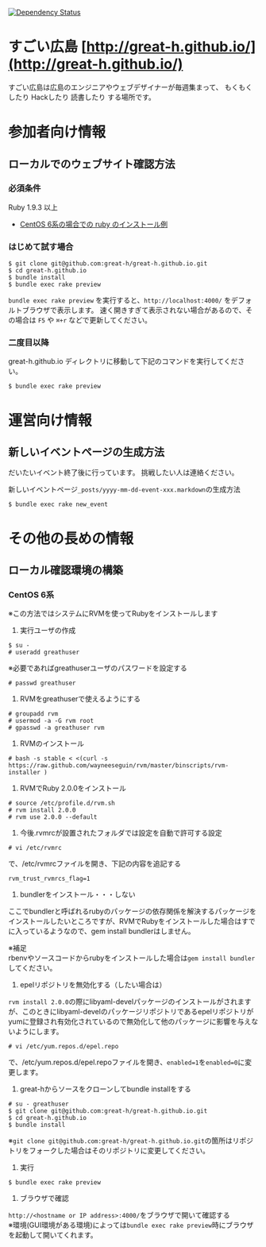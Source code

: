 [![Dependency Status](https://gemnasium.com/great-h/great-h.github.io.png)](https://gemnasium.com/great-h/great-h.github.io)

# すごい広島 [http://great-h.github.io/](http://great-h.github.io/)

すごい広島は広島のエンジニアやウェブデザイナーが毎週集まって、 もくもくしたり Hackしたり 読書したり する場所です。


# 参加者向け情報

## ローカルでのウェブサイト確認方法

### 必須条件

Ruby 1.9.3 以上

* [CentOS 6系の場合での ruby のインストール例](#centos-6-install)

### はじめて試す場合

```
$ git clone git@github.com:great-h/great-h.github.io.git
$ cd great-h.github.io
$ bundle install
$ bundle exec rake preview
```

`bundle exec rake preview` を実行すると、`http://localhost:4000/` をデフォルトブラウザで表示します。
速く開きすぎて表示されない場合があるので、その場合は `F5` や `⌘+r` などで更新してください。

### 二度目以降

great-h.github.io ディレクトリに移動して下記のコマンドを実行してください。

```
$ bundle exec rake preview
```


# 運営向け情報

## 新しいイベントページの生成方法

だいたいイベント終了後に行っています。
挑戦したい人は連絡ください。

新しいイベントページ`_posts/yyyy-mm-dd-event-xxx.markdown`の生成方法

```
$ bundle exec rake new_event
```


# その他の長めの情報

## ローカル確認環境の構築

<h3 id="centos-6-install">CentOS 6系</h3>

※この方法ではシステムにRVMを使ってRubyをインストールします

1. 実行ユーザの作成

  ```
  $ su -
  # useradd greathuser
  ```
  ※必要であればgreathuserユーザのパスワードを設定する
  ```
  # passwd greathuser
  ```

1. RVMをgreathuserで使えるようにする

  ```
  # groupadd rvm
  # usermod -a -G rvm root
  # gpasswd -a greathuser rvm
  ```

1. RVMのインストール

  ```
  # bash -s stable < <(curl -s https://raw.github.com/wayneeseguin/rvm/master/binscripts/rvm-installer )
  ```

1. RVMでRuby 2.0.0をインストール

  ```
  # source /etc/profile.d/rvm.sh
  # rvm install 2.0.0
  # rvm use 2.0.0 --default
  ```

1. 今後.rvmrcが設置されたフォルダでは設定を自動で許可する設定

  ```
  # vi /etc/rvmrc
  ```
  で、/etc/rvmrcファイルを開き、下記の内容を追記する
  ```
  rvm_trust_rvmrcs_flag=1
  ```

1. bundlerをインストール・・・しない

  ここでbundlerと呼ばれるrubyのパッケージの依存関係を解決するパッケージをインストールしたいところですが、RVMでRubyをインストールした場合はすでに入っているようなので、gem install bundlerはしません。

  ※補足<br>
  rbenvやソースコードからrubyをインストールした場合は`gem install bundler`してください。

1. epelリポジトリを無効化する（したい場合は）

  `rvm install 2.0.0`の際にlibyaml-develパッケージのインストールがされますが、このときにlibyaml-develのパッケージリポジトリであるepelリポジトリがyumに登録され有効化されているので無効化して他のパッケージに影響を与えないようにします。
  ```
  # vi /etc/yum.repos.d/epel.repo
  ```
  で、/etc/yum.repos.d/epel.repoファイルを開き、`enabled=1`を`enabled=0`に変更します。

1. great-hからソースをクローンしてbundle installをする

  ```
  # su - greathuser
  $ git clone git@github.com:great-h/great-h.github.io.git
  $ cd great-h.github.io
  $ bundle install
  ```
  ※`git clone git@github.com:great-h/great-h.github.io.git`の箇所はリポジトリをフォークした場合はそのリポジトリに変更してください。

1. 実行

  ```
  $ bundle exec rake preview
  ```

1. ブラウザで確認

  `http://<hostname or IP address>:4000/`をブラウザで開いて確認する<br>
  ※環境(GUI環境がある環境)によっては`bundle exec rake preview`時にブラウザを起動して開いてくれます。
